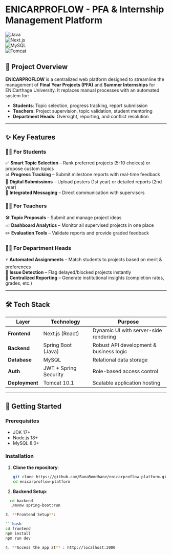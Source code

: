 # ENICARPROFLOW - PFA & Internship Management Platform  

![Java](https://img.shields.io/badge/Backend-Spring_Boot-6DB33F?logo=spring)  
![Next.js](https://img.shields.io/badge/Frontend-Next.js-000000?logo=next.js)  
![MySQL](https://img.shields.io/badge/Database-MySQL-4479A1?logo=mysql)  
![Tomcat](https://img.shields.io/badge/Server-Tomcat_10.1-F8DC75?logo=apache-tomcat)  

## 🚀 Project Overview  
**ENICARPROFLOW** is a centralized web platform designed to streamline the management of **Final Year Projects (PFA)** and **Summer Internships** for ENICarthage University. It replaces manual processes with an automated system for:  
- **Students**: Topic selection, progress tracking, report submission  
- **Teachers**: Project supervision, topic validation, student mentoring  
- **Department Heads**: Oversight, reporting, and conflict resolution  

---

## ✨ Key Features  

### 👨‍🎓 For Students  
✅ **Smart Topic Selection** – Rank preferred projects (5-10 choices) or propose custom topics  
📊 **Progress Tracking** – Submit milestone reports with real-time feedback  
📝 **Digital Submissions** – Upload posters (1st year) or detailed reports (2nd year)  
💬 **Integrated Messaging** – Direct communication with supervisors  

### 👨‍🏫 For Teachers  
🛠️ **Topic Proposals** – Submit and manage project ideas  
📈 **Dashboard Analytics** – Monitor all supervised projects in one place  
✏️ **Evaluation Tools** – Validate reports and provide graded feedback  

### 👨‍💼 For Department Heads  
⚡ **Automated Assignments** – Match students to projects based on merit & preferences  
🚨 **Issue Detection** – Flag delayed/blocked projects instantly  
📑 **Centralized Reporting** – Generate institutional insights (completion rates, grades, etc.)  

---

## 🛠 Tech Stack  

| Layer          | Technology                          | Purpose                                  |  
|----------------|-------------------------------------|------------------------------------------|  
| **Frontend**   | Next.js (React)                     | Dynamic UI with server-side rendering    |  
| **Backend**    | Spring Boot (Java)                  | Robust API development & business logic  |  
| **Database**   | MySQL                               | Relational data storage                  |  
| **Auth**       | JWT + Spring Security               | Role-based access control                |  
| **Deployment** | Tomcat 10.1                         | Scalable application hosting             |  

---

## 🚀 Getting Started  

### Prerequisites  
- JDK 17+  
- Node.js 18+  
- MySQL 8.0+  

### Installation  
1. **Clone the repository**:  
   ```bash  
   git clone https://github.com/RanaRomdhane/enicarproflow-platform.git 
   cd enicarproflow-platform

2. **Backend Setup**:

  ```bash 
    cd backend  
    ./mvnw spring-boot:run  

3. **Frontend Setup**:

  ```bash 
cd frontend  
npm install  
npm run dev  

4. **Access the app at** : http://localhost:3000